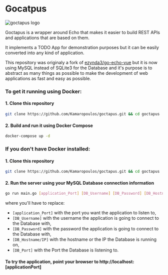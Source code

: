 # Gocatpus

![goctapus logo](https://preview.ibb.co/g4botc/Polpo_disegno.png)

Goctapus is a wrapper around Echo that makes it easier to build REST APIs and applications that are based on them.

It implements a TODO App for demonstration purposes but it can be easily converted into any kind of application.

This repository was originaly a fork of [ezynda3/go-echo-vue](https://github.com/ezynda3/go-echo-vue) but it is now using MySQL instead of SQLite3 for the Database and it's purpose is to abstract as many things as possible to make the development of web applications as fast and easy as possible.

### To get it running using Docker:

#### 1. Clone this repository
```bash
git clone https://github.com/Kamaropoulos/goctapus.git && cd goctapus
```


#### 2. Build and run it using Docker Compose
```bash
docker-compose up -d
```

### If you don't have Docker installed:

#### 1. Clone this repository
```bash
git clone https://github.com/Kamaropoulos/goctapus.git && cd goctapus
```

#### 2. Run the server using your MySQL Database connection information
```bash
go run main.go [application_Port] [DB_Username] [DB_Password] [DB_Hostname/IP] [DB_PORT]
```

where you'll have to replace:
- `[application_Port]` with the port you want the application to listen to,
- `[DB_Username]` with the username the application is going to connect to the Database with,
- `[DB_Password]` with the password the application is going to connect to the Database with,
- `[DB_Hostname/IP]` with the hostname or the IP the Database is running on,
- `[DB_Port]` with the Port the Database is listening to.

#### To try the application, point your browser to http://localhost:[applicationPort]
